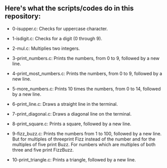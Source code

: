 ## Here's what the scripts/codes do in this repository:
- 0-isupper.c: Checks for uppercase character.

- 1-isdigit.c: Checks for a digit (0 through 9).

- 2-mul.c: Multiplies two integers.

- 3-print_numbers.c: Prints the numbers, from 0 to 9, followed by a new line.

- 4-print_most_numbers.c: Prints the numbers, from 0 to 9, followed by a new line.

- 5-more_numbers.c: Prints 10 times the numbers, from 0 to 14, followed by a new line.

- 6-print_line.c: Draws a straight line in the terminal.

- 7-print_diagonal.c: Draws a diagonal line on the terminal.

- 8-print_square.c: Prints a square, followed by a new line.

- 9-fizz_buzz.c: Prints the numbers from 1 to 100, followed by a new line. But for multiples of threeprint Fizz instead of the number and for the multiples of five print Buzz. For numbers which are multiples of both three and five print FizzBuzz.

- 10-print_triangle.c: Prints a triangle, followed by a new line.
